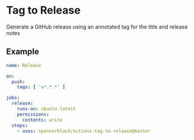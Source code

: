 # Tag to Release

Generate a GitHub release using an annotated tag for the title and release
notes

## Example

```yaml
name: Release

on:
  push:
    tags: [ 'v*.*.*' ]

jobs:
  release:
    runs-on: ubuntu-latest
    permissions:
      contents: write
  steps:
    - uses: spenserblack/actions-tag-to-release@master
```
